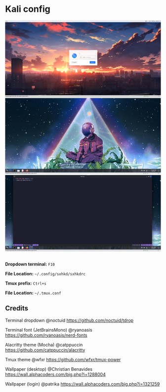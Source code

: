 # Kali config
![alt text](https://github.com/Devyat-XIII/kali-config/blob/main/result_images/login.png?raw=true)
![alt text](https://github.com/Devyat-XIII/kali-config/blob/main/result_images/desktop.png?raw=true)
![alt text](https://github.com/Devyat-XIII/kali-config/blob/main/result_images/term_tmux.png?raw=true)
## 
**Dropdown terminal:** ```F10```

**File Location:** ```~/.config/sxhkd/sxhkdrc```

**Tmux prefix:** ```Ctrl+s```

**File Location:** ```~/.tmux.conf```

## Credits
Terminal dropdown @noctuid
https://github.com/noctuid/tdrop

Terminal font (JetBrainsMono) @ryanoasis 
https://github.com/ryanoasis/nerd-fonts

Alacritty theme (Mocha) @catppuccin
https://github.com/catppuccin/alacritty

Tmux theme @wfxr
https://github.com/wfxr/tmux-power

Wallpaper (desktop)
@Christian Benavides https://wall.alphacoders.com/big.php?i=1288004 

Wallpaper (login)
@patrika https://wall.alphacoders.com/big.php?i=1321259
